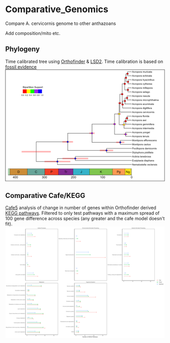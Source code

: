 # Comparative_Genomics
 Compare A. cervicornis genome to other anthazoans

Add composition/mito etc.

## Phylogeny
Time calibrated tree using [Orthofinder](https://github.com/davidemms/OrthoFinder) & [LSD2](https://github.com/tothuhien/lsd2). Time calibration is based on [fossil evidence](Data/fossil_estimates.txt)
![image info](Results/time_tree.png)

## Comparative Cafe/KEGG
[Cafe5](https://github.com/hahnlab/CAFE5) analysis of change in number of genes within Orthofinder derived [KEGG pathways](https://www.genome.jp/kegg/pathway.html). Filtered to only test pathways with a maximum spread of 100 gene difference across species (any greater and the cafe model doesn't fit).
![image info](Results/significant_change_pathways.png)
